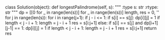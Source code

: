 class Solution(object):
    def longestPalindrome(self, s):
        """
        :type s: str
        :rtype: str
        """
        dp = [[0 for _ in range(len(s))] for _ in range(len(s))]
        length, res = 0, ''
        for j in range(len(s)):
            for i in range(j+1):
                if j - i <= 1:
                    if s[i] == s[j]:
                        dp[i][j] = 1
                        if length < j - i + 1:
                            length = j - i + 1
                            res = s[i:j+1]
                else:
                    if s[i] == s[j] and dp[i+1][j-1] == 1:
                        dp[i][j] = 1
                        if length < j - i + 1:
                            length = j - i + 1
                            res = s[i:j+1]
        return res